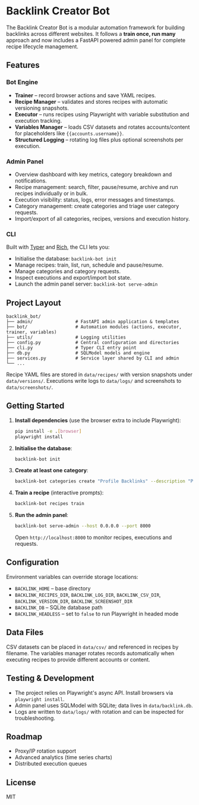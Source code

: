 # Backlink Creator Bot

The Backlink Creator Bot is a modular automation framework for building backlinks across different websites. It follows a **train once, run many** approach and now includes a FastAPI powered admin panel for complete recipe lifecycle management.

## Features

### Bot Engine
- **Trainer** – record browser actions and save YAML recipes.
- **Recipe Manager** – validates and stores recipes with automatic versioning snapshots.
- **Executor** – runs recipes using Playwright with variable substitution and execution tracking.
- **Variables Manager** – loads CSV datasets and rotates accounts/content for placeholders like `{{accounts.username}}`.
- **Structured Logging** – rotating log files plus optional screenshots per execution.

### Admin Panel
- Overview dashboard with key metrics, category breakdown and notifications.
- Recipe management: search, filter, pause/resume, archive and run recipes individually or in bulk.
- Execution visibility: status, logs, error messages and timestamps.
- Category management: create categories and triage user category requests.
- Import/export of all categories, recipes, versions and execution history.

### CLI
Built with [Typer](https://typer.tiangolo.com/) and [Rich](https://rich.readthedocs.io/), the CLI lets you:

- Initialise the database: `backlink-bot init`
- Manage recipes: train, list, run, schedule and pause/resume.
- Manage categories and category requests.
- Inspect executions and export/import bot state.
- Launch the admin panel server: `backlink-bot serve-admin`

## Project Layout

```
backlink_bot/
├── admin/                # FastAPI admin application & templates
├── bot/                  # Automation modules (actions, executor, trainer, variables)
├── utils/                # Logging utilities
├── config.py             # Central configuration and directories
├── cli.py                # Typer CLI entry point
├── db.py                 # SQLModel models and engine
├── services.py           # Service layer shared by CLI and admin
└── ...
```

Recipe YAML files are stored in `data/recipes/` with version snapshots under `data/versions/`. Executions write logs to `data/logs/` and screenshots to `data/screenshots/`.

## Getting Started

1. **Install dependencies** (use the browser extra to include Playwright):

   ```bash
   pip install -e .[browser]
   playwright install
   ```

2. **Initialise the database**:

   ```bash
   backlink-bot init
   ```

3. **Create at least one category**:

   ```bash
   backlink-bot categories create "Profile Backlinks" --description "Profile creation backlinks"
   ```

4. **Train a recipe** (interactive prompts):

   ```bash
   backlink-bot recipes train
   ```

5. **Run the admin panel**:

   ```bash
   backlink-bot serve-admin --host 0.0.0.0 --port 8000
   ```

   Open `http://localhost:8000` to monitor recipes, executions and requests.

## Configuration

Environment variables can override storage locations:

- `BACKLINK_HOME` – base directory
- `BACKLINK_RECIPES_DIR`, `BACKLINK_LOG_DIR`, `BACKLINK_CSV_DIR`, `BACKLINK_VERSION_DIR`, `BACKLINK_SCREENSHOT_DIR`
- `BACKLINK_DB` – SQLite database path
- `BACKLINK_HEADLESS` – set to `false` to run Playwright in headed mode

## Data Files

CSV datasets can be placed in `data/csv/` and referenced in recipes by filename. The variables manager rotates records automatically when executing recipes to provide different accounts or content.

## Testing & Development

- The project relies on Playwright's async API. Install browsers via `playwright install`.
- Admin panel uses SQLModel with SQLite; data lives in `data/backlink.db`.
- Logs are written to `data/logs/` with rotation and can be inspected for troubleshooting.

## Roadmap

- Proxy/IP rotation support
- Advanced analytics (time series charts)
- Distributed execution queues

## License

MIT
